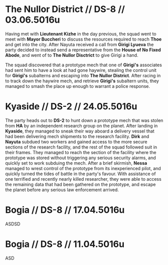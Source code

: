 # The Nullor District // DS-8 // 03.06.5016u
Having met with **Lieutenant Kizhe** in the day previous, the squad went to meet with **Mayor Buccheri** to discuss the resources required to reach **Thoe** and get into the city. After Nayuta received a call from **Girigi Lyueva** the party decided to instead send a representative from the **House of No Fixed Abode**, and went of to **The Nullor Disctrict** to give Girigi a hand.

The squad discovered that a prototype mech that one of **Girigi's** associates had sent him to have a look at had gone haywire, stealing the control unit for **Girigi's** subalterns and escaping into **The Nullor District**. After racing in to track down the haywire mech, and retrieve **Girigi's** subaltern units, they managed to smash the place up enough to warrant a police response.

# Kyaside // DS-2 // 24.05.5016u
The party heads out to **DS-2** to hunt down a prototype mech that was stolen from **HA** by an independent research group on the planet. After landing in **Kyaside**, they managed to sneak their way aboard a delivery vessel that had been delivering mech shipments to the research facility. **Dirk** and **Nayuta** subdued two workers and gained access to the more secure sections of the research facility, and the rest of the squad followed suit in their frames. They managed to reach the section of the facility where the prototype was stored without triggering any serious security alarms, and quickly set to work subduing the mech. After a brief skirmish, **Nessa** managed to wrest control of the prototype from its inexperienced pilot, and quickly turned the tides of battle in the party's favour. With assistance of one terrified and recently nearly killed researcher, they were able to access the remaining data that had been gathered on the prototype, and escape the planet before any serious law enforcement arrived.

# Bogia // DS-8 // 17.04.5016u
ASDSD

# Bogia // DS-8 // 11.04.5016u
ASD

